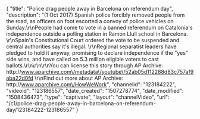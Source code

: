 {
    "title": "Police drag people away in Barcelona on referendum day",
    "description": "(1 Oct 2017) Spanish police forcibly removed people from the road, as officers on foot escorted a convoy of police vehicles on Sunday.\r\nPeople had come to vote in a banned referendum on Catalonia's independence outside a polling station in Ramon Llull school in Barcelona. \r\nSpain's Constitutional Court ordered the vote to be suspended and central authorities say it's illegal. \r\nRegional separatist leaders have pledged to hold it anyway, promising to declare independence if the \"yes\" side wins, and have called on 5.3 million eligible voters to cast ballots.\r\n\r\n\r\nYou can license this story through AP Archive: http:\/\/www.aparchive.com\/metadata\/youtube\/52ab05d112288d83c757af9aba22d0fd \r\nFind out more about AP Archive: http:\/\/www.aparchive.com\/HowWeWork",
    "channelid": "123184222",
    "videoid": "123186557",
    "date_created": "1507278774",
    "date_modified": "1508436473",
    "type": "captivate",
    "layout": "channelVideo",
    "url": "\/c1\/police-drag-people-away-in-barcelona-on-referendum-day\/123184222-123186557"
}